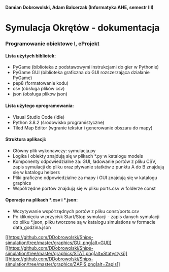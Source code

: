 **Damian Dobrowolski, Adam Balcerzak (Informatyka AHE, semestr III)**
# Symulacja Okrętów - dokumentacja
### Programowanie obiektowe I, eProjekt

#### Lista użytych bibliotek:
- PyGame (biblioteka z podstawowymi instrukcjami do gier w Pythonie)
- PyGame GUI (biblioteka graficzna do GUI rozszerzająca działanie PyGame)
- pep8 (formatowanie kodu)
- csv (obsługa plików csv)
- json (obsługa plików json)

#### Lista użytego oprogramowania:
- Visual Studio Code (idle)
- Python 3.8.2 (środowisko programistyczne)
- Tiled Map Editor (wgranie tekstur i generowanie obszaru do mapy)

#### Struktura aplikacji:
- Główny plik wykonawczy: symulacja.py
- Logika i obiekty znajdują się w plikach *.py w katalogu models
- Komponenty odpowiedzialne za: GUI, ładowanie portów z pliku CSV, zapis symulacji do pliku oraz pływanie statków z punktu A do B znajdują się w katalogu helpers
- Pliki graficzne odpowiedzialne za mapy i GUI znajdują się w katalogu graphics
- Współrzędne portów znajdują się w pliku ports.csv w folderze const

#### Operacje na plikach *.csv i *.json:
- Wczytywanie współrzędnych portów z pliku const/ports.csv
- Po kliknięciu w przycisk Start/Stop symulacji - zapis danych symulacji do pliku *.json, pliku tworzone są w katalogu simulations w formacie data_godzina.json

[[https://github.com/DDobrowolski/Ships-simulation/tree/master/graphics/GUI.png|alt=GUI]]
[[https://github.com/DDobrowolski/Ships-simulation/tree/master/graphics/STAT.png|alt=Statystyki]]
[[https://github.com/DDobrowolski/Ships-simulation/tree/master/graphics/ZAPIS.png|alt=Zapis]]